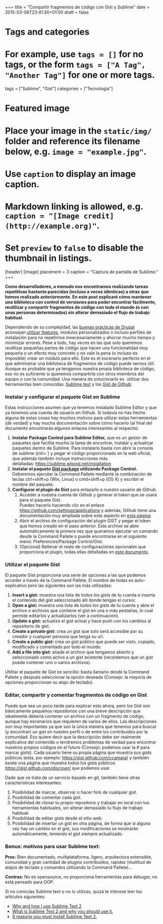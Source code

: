 +++
title = "Compartir fragmentos de código con Gist y Sublime"
date = 2015-03-06T23:41:30+01:00
draft = false

# Tags and categories
# For example, use `tags = []` for no tags, or the form `tags = ["A Tag", "Another Tag"]` for one or more tags.
tags = ["Sublime", "Gist"]
categories = ["Tecnología"]

# Featured image
# Place your image in the `static/img/` folder and reference its filename below, e.g. `image = "example.jpg"`.
# Use `caption` to display an image caption.
#   Markdown linking is allowed, e.g. `caption = "[Image credit](http://example.org)"`.
# Set `preview` to `false` to disable the thumbnail in listings.
[header]
[image]
placement = 3
caption = "Captura de pantalla de Sublime."
+++

**Como desarrolladores, a menudo nos encontramos realizando tareas repetitivas bastante parecidas (incluso a veces idénticas) a otras que hemos realizado anteriormente. En este post explicaré cómo mantener una biblioteca con control de versiones para poder encontrar fácilmente, reutilizar y compartir fragmentos de código con todo el mundo (o con unas personas determinadas) sin alterar demasiado el flujo de trabajo habitual.**

<p>Dependiendo de su complejidad, las <a href="https://drupal.org/best-practices" class="ext" target="_blank">buenas prácticas de Drupal</a> aconsejan&nbsp;<a href="https://drupal.org/documentation/modules/features" class="ext" target="_blank">utilizar features</a>, módulos personalizados o incluso perfiles de instalación para no repetirnos innecesariamente y ahorrar mucho tiempo y minimizar errores. Pese a todo, hay veces en las que solo queremos reutilizar pequeñas partes de código que hacen una funcionalidad muy pequeña o un efecto muy concreto y no vale la pena (o incluso es imposible) crear un módulo para ello. Este es el escenario perfecto en el que administrar una biblioteca de fragmentos de código puede sernos útil. Aunque es probable que ya tengamos nuestra propia biblioteca de código, eso no es suficiente si queremos compartirla con otros miembros del equipo o con la comunidad. Una manera de solucionarlo es&nbsp; utilizar dos herramientas bien conocidas:&nbsp;<a href="https://www.sublimetext.com/" class="ext" target="_blank">Sublime text</a> y los <a href="https://gist.github.com/" class="ext" target="_blank">Gist de Github</a>.</p>
<h3>Instalar y configurar el paquete Gist en Sublime</h3>
<p>Estas instrucciones asumen que ya tenemos instalado Sublime Editor y que ya tenemos una cuenta de usuario en Github. Si todavía no has hecho alguna de estas cosas hay muchos motivos para utilizar estas herramientas (de verdad) y hay mucha documentación sobre cómo hacerlo (al final del documento encontrarás algunos enlaces interesantes al respecto).</p>
<ol><li><strong>Instalar Package Control para Sublime Editor,</strong> que es un gestor de paquetes que facilita mucho la tarea de encontrar, instalar y actualizar paquetes dentro de Sublime. Para instalarlo basta con abrir la consola de sublime (ctrl<em>+</em>`) y pegar el código proporcionado en la web oficial, que además también incluye instrucciones más detalladas:&nbsp;<a href="https://sublime.wbond.net/installation" class="ext" target="_blank">https://sublime.wbond.net/installation</a></li>
<li><strong>Instalar el paquete <a href="https://sublime.wbond.net/packages/Gist" class="ext" target="_blank">Gist package</a> utilizando Package Control.</strong> Deberemos ejecutar la Command Pallete mediante la combinación de teclas ctrl<em>+</em>shift<em>+</em>p (Win, Linux) o cmd<em>+</em>shift<em>+</em>p (OS X) y escribir el nombre del paquete.</li>
<li><strong>Configurar el plugin de Gist</strong> para enlazarlo a nuestro usuario de Github.
<ol><li>Acceder a nuestra cuenta de Github y generar el token que se usará para el paquete Gist.<br>Puedes hacerlo haciendo clic en el enlace <a href="https://github.com/settings/applications" class="ext" target="_blank">https://github.com/settings/applications</a> y además, Github tiene una documentación muy ampliada sobre este aspecto en <a href="https://help.github.com/articles/creating-an-access-token-for-command-line-use" class="ext" target="_blank">esta pàgina</a>.</li>
<li>Abrir el archivo de configuración del plugin GIST y pegar el token que hemos creado en el paso anterior. Este archivo se abre automáticamente la primera vez que queramos ejecutar un comando desde la Command Pallete o puede encontrarse en el siguiente menú: Preferences/Package Control/Gist.</li>
<li>(Opcional) Rellenar el resto de configuraciones opcionales que proporciona el plugin, todas ellas detalladas en <a href="https://github.com/condemil/Gist#options" class="ext" target="_blank">este documento</a>.</li>
</ol></li>
</ol><h3>Utilizar el paquete Gist</h3>
<p>El paquete Gist proporciona una serie de opciones a las que podemos acceder a través de la Command Pallete. El nombre de todas es auto-explicativo pero las siguientes son las más utilizadas:</p>
<ol><li><strong>Insert a gist:</strong> muestra una lista de todos los gists de tu cuenta e inserta el contenido del gist seleccionado allí donde tengas el cursor.</li>
<li><strong>Open a gist:</strong> muestra una lista de todos los gists de tu cuenta y abre el archivo o archivos que contiene el gist en una o más pestañas, lo cual permite editarlos y actualizarlos (ver a continuación).</li>
<li><strong>Update a gist:</strong> actualiza el gist actual y hace push con los cambios al repositorio de gist.</li>
<li><strong>Create a private gist:</strong> crea un gist que solo será accesible por su creador y cualquier persona que tenga su url.</li>
<li><strong>Create a public gist:</strong> crea un gist público que puede ser visto, copiado, modificado y comentado por todo el mundo.</li>
<li><strong>Add a file into gist:</strong> añade el archivo que tengamos abierto y seleccionado como activo a un gist existente (recordemos que un gist puede contener uno o varios archivos).</li>
</ol><p>Utilitar el paquete de Gist es sencillo: basta llamarlo desde la Command Pallete y después seleccionar la opción deseada (Consejo: la mayoría de opciones proporcionan su atajo de teclado).</p>
<h3>Editar, compartir y comentar fragmentos de código en Gist</h3>
<p>Puede que sea un poco tarde para explicar esto ahora, pero los Gist son básicamente pequeños repositorios con una breve descripción que idealmente debería contener un archivo con un fragmento de código, aunque hay escenarios que requieren de varios de ellos. Las descripciones son muy importantes ya que son la única manera que tenemos para buscar (y encontrar) un gist en nuestro perfil o de entre los contribuidos por la comunidad. Eso quiere decir que la descripción debe ser realmente explicativa del contenido o tendremos problemas de verdad para encontrar nuestros propios códigos en el futuro (Consejo: podemos usar la # para marcar gists). Cada usuario tiene su propia página que muestra sus gists públicos (esta, por ejemplo: <a href="https://gist.github.com/ccamara" class="ext" target="_blank">https://gist.github.com/ccamara</a>) y también existe una página que muestra todos los gists públicos <a href="https://gist.github.com/discover/" class="ext" target="_blank">https://gist.github.com/discover/</a> que podemos usar.</p>
<p>Dado que se trata de un servicio basado en git, también tiene otras características interesantes:</p>
<ol><li>Posibilidad de marcar, observar o hacer fork de cualquier gist.</li>
<li>Posibilidad de comentar cada gist.</li>
<li>Posibilidad de clonar tu propio repositorio y trabajar en local con tus herramientas habituales, sin alterar demasiado tu flujo de trabajo habitual.</li>
<li>Posibilidad de editar gists desde el sitio web.</li>
<li>Posibilidad de insertar un gist en otra página, de forma que si alguna vez hay un cambio en el gist, sus modificaciones se mostrarán automáticamente, teniendo el gist siempre actualizado.</li>
</ol><h3>Bonus: motivos para usar Sublime text:</h3>
<p><strong>Pros:</strong> Bien documentado, multiplataforma, ligero, arquitectura extensible, comunidad y gran cantidad de plugins contribuidos, rapidez (multitud de atajos de teclado y comandos utilizando la Command Pallete)...</p>
<p><strong>Contras:</strong> No es opensource, no proporciona herramientas para debugar, no está pensado para OOP.</p>
<p>Si no conocías Sublime text o no lo utilizas, quizá te interese leer los artículos siguientes:</p>
<ul><li><a href="http://jkudish.com/2012/02/11/sublime-text-2/" class="ext" target="_blank">Why and how I use Sublime Text 2</a></li>
<li><a href="http://lamosty.com/2012/07/02/what-sublime-text-2-use-it/" class="ext" target="_blank">What is Sublime Text 2 and why you should use it.</a></li>
<li><a href="http://filipminev.com/post/14262857223/9-reasons-you-must-install-sublime-text-2-code-like-a" class="ext" target="_blank">9 reasons you must install Sublime Text 2.
